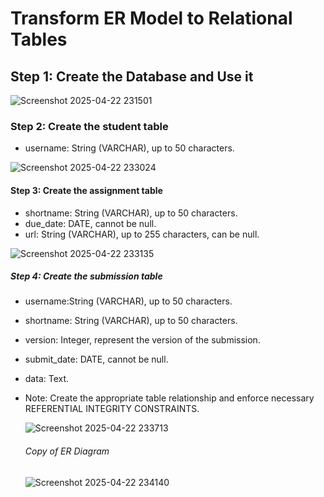 # Transform ER Model to Relational Tables

## Step 1: Create the Database and Use it

![Screenshot 2025-04-22 231501](https://github.com/user-attachments/assets/451f3251-12ab-4f19-a5dd-b8d21f98f999)

### Step 2: Create the student table
- username: String (VARCHAR), up to 50 characters.
  
![Screenshot 2025-04-22 233024](https://github.com/user-attachments/assets/beaed70c-fd47-4f28-a69d-5de83e531322)


#### Step 3: Create the assignment table
- shortname: String (VARCHAR), up to 50 characters.
- due_date: DATE, cannot be null.
- url: String (VARCHAR), up to 255 characters, can be null.
  
![Screenshot 2025-04-22 233135](https://github.com/user-attachments/assets/f71f894c-8d1e-476d-af78-14dba6ebbafd)


##### Step 4: Create the submission table
- username:String (VARCHAR), up to 50 characters.
- shortname: String (VARCHAR), up to 50 characters.
- version: Integer, represent the version of the submission.
- submit_date: DATE, cannot be null.
- data: Text.
- Note: Create the appropriate table relationship and enforce necessary REFERENTIAL INTEGRITY CONSTRAINTS.
  
  ![Screenshot 2025-04-22 233713](https://github.com/user-attachments/assets/cdca8ba6-9b26-47c3-acca-0cd9f55a0e98)

  ###### Copy of ER Diagram

  ![Screenshot 2025-04-22 234140](https://github.com/user-attachments/assets/ea3dcb17-8b84-4c3b-872a-7ad56c900e2b)

  


